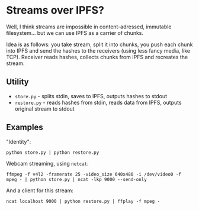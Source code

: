 Streams over IPFS?
==================

Well, I think streams are impossible in content-adressed, immutable
filesystem... but we can use IPFS as a carrier of chunks.

Idea is as follows: you take stream, split it into chunks, you push each
chunk into IPFS and send the hashes to the receivers (using less fancy
media, like TCP). Receiver reads hashes, collects chunks from IPFS and
recreates the stream.

Utility
-------

 * `store.py` - splits stdin, saves to IPFS, outputs hashes to stdout
 * `restore.py` - reads hashes from stdin, reads data from IPFS, outputs
   original stream to stdout

Examples
--------

"Identity":

    python store.py | python restore.py

Webcam streaming, using `netcat`:

    ffmpeg -f v4l2 -framerate 25 -video_size 640x480 -i /dev/video0 -f mpeg - | python store.py | ncat -lkp 9000 --send-only

And a client for this stream:

    ncat localhost 9000 | python restore.py | ffplay -f mpeg -
